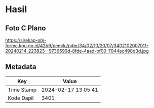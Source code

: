 # Hasil

## Foto C Plano

https://sirekap-obj-formc.kpu.go.id/42b6/pemilu/pdpr/34/02/10/20/07/3402102007011-20240214-223823--9736599d-8fde-4aad-bf00-7044ec498d3d.jpg


## Metadata

| Key        | Value               |
| ---------- | ------------------- |
| Time Stamp | 2024-02-17 13:05:41 |
| Kode Dapil | 3401                |



